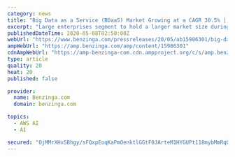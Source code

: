 ```yaml
---
category: news
title: "Big Data as a Service (BDaaS) Market Growing at a CAGR 30.5% | Key Player Google, Microsoft, AWS, IBM, Oracle"
excerpt: "Large enterprises segment to hold a larger market size during the forecast period. The adoption of BDaaS solutions is high among large enterprises, as they spend a significant amo"
publishedDateTime: 2020-05-08T02:50:00Z
webUrl: "https://www.benzinga.com/pressreleases/20/05/ab15986301/big-data-as-a-service-bdaas-market-growing-at-a-cagr-30-5-key-player-google-microsoft-aws-ibm-ora"
ampWebUrl: "https://amp.benzinga.com/amp/content/15986301"
cdnAmpWebUrl: "https://amp-benzinga-com.cdn.ampproject.org/c/s/amp.benzinga.com/amp/content/15986301"
type: article
quality: 20
heat: 20
published: false

provider:
  name: Benzinga.com
  domain: benzinga.com

topics:
  - AWS AI
  - AI

secured: "OjMMrXHv5Bhgy/sFQxpEoqKaPmOenktlGGtF0JArteM1HYGUPt118mybMmRqO37syKCeK2LTxMs332EZVLP5mjxK2JM2KND7FSlmtDGautiwYmcT2rZrUnfFZ20si3rLCbEnT+710F07fo8e5XYCI2xGS2vCmRrOKb6pPCfWJXFH4Nak8/PC7j555LXHRjtYtVZ9VKs2KJ8UPf/XBcvwTLF/aMLcgYhM7GPkDf/laAgWr66vzxj9OyZavBsXS/+rhlFyFiebY6RhwpgLPlSgeCnsPJE8UCTWKRHjGiGNGZj8/8yiwBlKe8GmDBBt4BYztRoxzMd4OVrd/7vY5T55aRt4yP67/yBNlpFEYe9/peHvnG6Iyd4uWIKs9pzE7pbgzbO+UnZfnyVrrrPm+xrCTs3GR93KDB/3flkPS+wR5+hJyWXSHSLelHDpUWaTkS6rl/93A6gAM/rn8fhihxOkALiIYHBxEa2Z2wzKO+9LN9I=;gogE+ZVQJESDhyoG66T+mA=="
---
```


